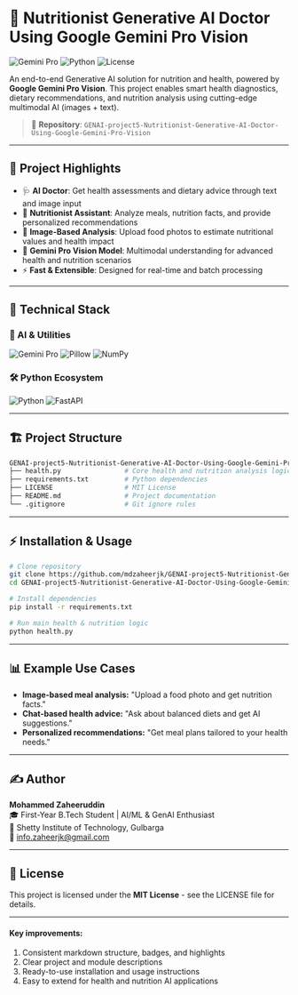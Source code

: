 # 🥗 Nutritionist Generative AI Doctor Using Google Gemini Pro Vision

![Gemini Pro](https://img.shields.io/badge/Gemini_Pro-Vision-purple)
![Python](https://img.shields.io/badge/Python-3.8%2B-brightgreen)
![License](https://img.shields.io/badge/License-MIT-orange)

An end-to-end Generative AI solution for nutrition and health, powered by **Google Gemini Pro Vision**. This project enables smart health diagnostics, dietary recommendations, and nutrition analysis using cutting-edge multimodal AI (images + text).

> 📁 **Repository**: `GENAI-project5-Nutritionist-Generative-AI-Doctor-Using-Google-Gemini-Pro-Vision`

---

## 🚀 Project Highlights

- 🩺 **AI Doctor**: Get health assessments and dietary advice through text and image input
- 🥦 **Nutritionist Assistant**: Analyze meals, nutrition facts, and provide personalized recommendations
- 📸 **Image-Based Analysis**: Upload food photos to estimate nutritional values and health impact
- 🤖 **Gemini Pro Vision Model**: Multimodal understanding for advanced health and nutrition scenarios
- ⚡ **Fast & Extensible**: Designed for real-time and batch processing

---

## 🧠 Technical Stack

### 🦾 AI & Utilities
![Gemini Pro](https://img.shields.io/badge/Gemini_Pro-Vision-purple)
![Pillow](https://img.shields.io/badge/Pillow-9.0+-blue)
![NumPy](https://img.shields.io/badge/NumPy-1.21+-yellow)

### 🛠️ Python Ecosystem
![Python](https://img.shields.io/badge/Python-3.8%2B-brightgreen)
![FastAPI](https://img.shields.io/badge/FastAPI-0.110+-green)

---

## 🏗️ Project Structure

```bash
GENAI-project5-Nutritionist-Generative-AI-Doctor-Using-Google-Gemini-Pro-Vision/
├── health.py                # Core health and nutrition analysis logic
├── requirements.txt         # Python dependencies
├── LICENSE                  # MIT License
├── README.md                # Project documentation
└── .gitignore               # Git ignore rules
```

---

## ⚡ Installation & Usage

```bash
# Clone repository
git clone https://github.com/mdzaheerjk/GENAI-project5-Nutritionist-Generative-AI-Doctor-Using-Google-Gemini-Pro-Vision.git
cd GENAI-project5-Nutritionist-Generative-AI-Doctor-Using-Google-Gemini-Pro-Vision

# Install dependencies
pip install -r requirements.txt

# Run main health & nutrition logic
python health.py
```

---

## 📊 Example Use Cases

- **Image-based meal analysis:** "Upload a food photo and get nutrition facts."
- **Chat-based health advice:** "Ask about balanced diets and get AI suggestions."
- **Personalized recommendations:** "Get meal plans tailored to your health needs."

---

## ✍️ Author

**Mohammed Zaheeruddin**  
🎓 First-Year B.Tech Student | AI/ML & GenAI Enthusiast  
🏫 Shetty Institute of Technology, Gulbarga  
📧 info.zaheerjk@gmail.com

---

## 📜 License

This project is licensed under the **MIT License** - see the LICENSE file for details.

---

#### Key improvements:
1. Consistent markdown structure, badges, and highlights
2. Clear project and module descriptions
3. Ready-to-use installation and usage instructions
4. Easy to extend for health and nutrition AI applications
